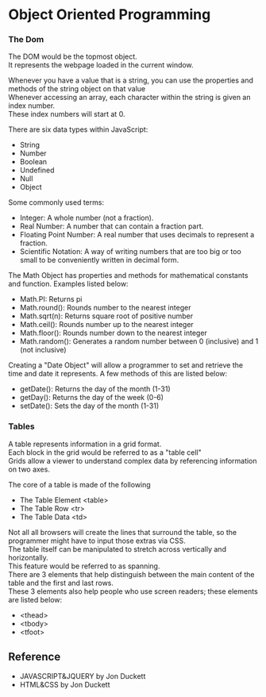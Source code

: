 # Object Oriented Programming

### The Dom

The DOM would be the topmost object. <br>
It represents the webpage loaded in the current window. <br>

Whenever you have a value that is a string, you can use the properties and methods of the string object on that value <br>
Whenever accessing an array, each character within the string is given an index number. <br>
These index numbers will start at 0. <br>

There are six data types within JavaScript:
- String
- Number
- Boolean
- Undefined
- Null
- Object

Some commonly used terms:
- Integer: A whole number (not a fraction).
- Real Number: A number that can contain a fraction part.
- Floating Point Number: A real number that uses decimals to represent a fraction.
- Scientific Notation: A way of writing numbers that are too big or too small to be conveniently written in decimal form.

The Math Object has properties and methods for mathematical constants and function.
Examples listed below:
- Math.PI: Returns pi
- Math.round(): Rounds number to the nearest integer
- Math.sqrt(n): Returns square root of positive number
- Math.ceil(): Rounds number up to the nearest integer
- Math.floor(): Rounds number down to the nearest integer
- Math.random(): Generates a random number between 0 (inclusive) and 1 (not inclusive)

Creating a "Date Object" will allow a programmer to set and retrieve the time and date it represents.
A few methods of this are listed below:
- getDate(): Returns the day of the month \(1-31)
- getDay(): Returns the day of the week \(0-6)
- setDate(): Sets the day of the month \(1-31)

### Tables

A table represents information in a grid format. <br>
Each block in the grid would be referred to as a "table cell" <br>
Grids allow a viewer to understand complex data by referencing information on two axes.

The core of a table is made of the following
- The Table Element \<table>
- The Table Row \<tr> 
- The Table Data \<td>

Not all all browsers will create the lines that surround the table, so the programmer might have to input those extras via CSS. <br>
The table itself can be manipulated to stretch across vertically and horizontally. <br>
This feature would be referred to as spanning. <br>
There are 3 elements that help distinguish between the main content of the table and the first and last rows. <br>
These 3 elements also help people who use screen readers; these elements are listed below:
- \<thead>
- \<tbody>
- \<tfoot>

## Reference
- JAVASCRIPT&JQUERY by Jon Duckett
- HTML&CSS by Jon Duckett